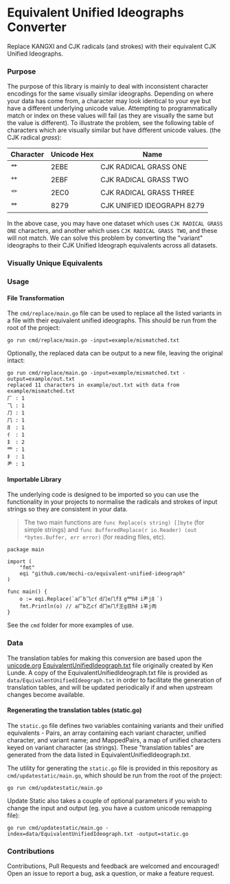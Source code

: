 # Equivalent Unified Ideographs Converter

Replace KANGXI and CJK radicals (and strokes) with their equivalent CJK Unified Ideographs.

### Purpose
The purpose of this library is mainly to deal with inconsistent character encodings for the same visually similar ideographs. Depending on where your data has come from, a character may look identical to your eye but have a different underlying unicode value. Attempting to programmatically match or index on these values will fail (as they are visually the same but the value is different). To illustrate the problem, see the following table of characters which are visually similar but have different unicode values. (the CJK radical _grass_):


| Character 	| Unicode Hex 	| Name                       	|
|-----------	|-------------	|----------------------------	|
| ⺾        	| 2EBE        	| CJK RADICAL GRASS ONE      	|
| ⺿        	| 2EBF        	| CJK RADICAL GRASS TWO      	|
| ⻀        	| 2EC0        	| CJK RADICAL GRASS THREE    	|
| 艹        	| 8279        	| CJK UNIFIED IDEOGRAPH 8279 	|


In the above case, you may have one dataset which uses `CJK RADICAL GRASS ONE` characters, and another which uses `CJK RADICAL GRASS TWO`, and these will not match. We can solve this problem by converting the "variant" ideographs to their CJK Unified Ideograph equivalents across all datasets.

### Visually Unique Equivalents



### Usage

#### File Transformation
The `cmd/replace/main.go` file can be used to replace all the listed variants in a file with their equivalent unified ideographs. This should be run from the root of the project:

```
go run cmd/replace/main.go -input=example/mismatched.txt
```

Optionally, the replaced data can be output to a new file, leaving the original intact:

```
go run cmd/replace/main.go -input=example/mismatched.txt -output=example/out.txt
replaced 11 characters in example/out.txt with data from example/mismatched.txt
⺁ : 1
⺄ : 1
⺆ : 1
⺇ : 1
⺼ : 1
⺅ : 1
⺩ : 2
⺫ : 1
⺭ : 1
⺶ : 1
```

#### Importable Library
The underlying code is designed to be imported so you can use the functionality in your projects to normalise the radicals and strokes of input strings so they are consistent in your data. 

> The two main functions are `func Replace(s string) []byte` (for simple strings) and `func BufferedReplace(r io.Reader) (out *bytes.Buffer, err error)` (for reading files, etc). 

```
package main

import (
    "fmt"
    eqi "github.com/mochi-co/equivalent-unified-ideograph"
)

func main() {
    o := eqi.Replace(`a⺁b⺄c⺅d⺆e⺇f⺩g⺫h⺭i⺶j⺼`)
    fmt.Println(o) // a厂b乙c亻d冂e𠘨f王g目h礻i羊j肉
}
```

See the `cmd` folder for more examples of use.

### Data
The translation tables for making this conversion are based upon the [unicode.org](unicode.org) [EquivalentUnifiedIdeograph.txt](https://www.unicode.org/Public/UNIDATA/EquivalentUnifiedIdeograph.txt) file originally created by Ken Lunde. A copy of the EquivalentUnifiedIdeograph.txt file is provided as `data/EquivalentUnifiedIdeograph.txt` in order to facilitate the generation of translation tables, and will be updated periodically if and when upstream changes become available. 

#### Regenerating the translation tables (static.go)
The `static.go` file defines two variables containing variants and their unified equivalents - Pairs, an array containing each variant character, unified character, and variant name; and MappedPairs, a map of unified characters keyed on variant character (as strings). These "translation tables" are generated from the data listed in EquivalentUnifiedIdeograph.txt. 

The utility for generating the `static.go` file is provided in this repository as `cmd/updatestatic/main.go`, which should be run from the root of the project:

```
go run cmd/updatestatic/main.go
```

Update Static also takes a couple of optional parameters if you wish to change the input and output (eg. you have a custom unicode remapping file):

```
go run cmd/updatestatic/main.go -index=data/EquivalentUnifiedIdeograph.txt -output=static.go
```

### Contributions

Contributions, Pull Requests and feedback are welcomed and encouraged! Open an issue to report a bug, ask a question, or make a feature request.